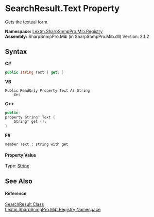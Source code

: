 # SearchResult.Text Property 
 

Gets the textual form.

**Namespace:**&nbsp;<a href="N_Lextm_SharpSnmpPro_Mib_Registry">Lextm.SharpSnmpPro.Mib.Registry</a><br />**Assembly:**&nbsp;SharpSnmpPro.Mib (in SharpSnmpPro.Mib.dll) Version: 2.1.2

## Syntax

**C#**<br />
``` C#
public string Text { get; }
```

**VB**<br />
``` VB
Public ReadOnly Property Text As String
	Get
```

**C++**<br />
``` C++
public:
property String^ Text {
	String^ get ();
}
```

**F#**<br />
``` F#
member Text : string with get

```


#### Property Value
Type: <a href="https://docs.microsoft.com/dotnet/api/system.string" target="_blank" rel="noopener noreferrer">String</a><br />

## See Also


#### Reference
<a href="T_Lextm_SharpSnmpPro_Mib_Registry_SearchResult">SearchResult Class</a><br /><a href="N_Lextm_SharpSnmpPro_Mib_Registry">Lextm.SharpSnmpPro.Mib.Registry Namespace</a><br />